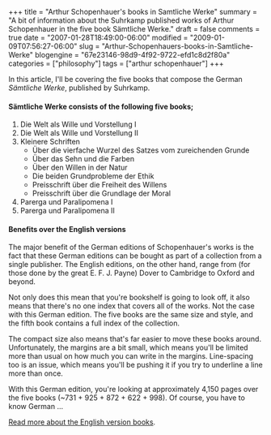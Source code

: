 +++
title = "Arthur Schopenhauer's books in Samtliche Werke"
summary = "A bit of information about the Suhrkamp published works of Arthur Schopenhauer in the five book S&auml;mtliche Werke."
draft = false
comments = true
date = "2007-01-28T18:49:00-06:00"
modified = "2009-01-09T07:56:27-06:00"
slug = "Arthur-Schopenhauers-books-in-Samtliche-Werke"
blogengine = "67e23146-98d9-4f92-9722-efd1c8d2f80a"
categories = ["philosophy"]
tags = ["arthur schopenhauer"]
+++

<p>
In this article, I&#39;ll be covering the five books that compose the German <span><cite>S&auml;mtliche Werke</cite></span>, published by Suhrkamp. 
</p>
<!--more--><!--adsense-->
<h4><span>S&auml;mtliche Werke</span> consists of the following five books;</h4>
<ol>
	<li><span>Die Welt als Wille und Vorstellung I</span></li>
	<li><span>Die Welt als Wille und Vorstellung II</span></li>
	<li><span>Kleinere Schriften</span> 
	<ul>
		<li><span>&Uuml;ber die vierfache Wurzel des Satzes vom zureichenden Grunde</span></li>
		<li><span>&Uuml;ber das Sehn und die Farben</span></li>
		<li><span>&Uuml;ber den Willen in der Natur</span></li>
		<li><span>Die beiden Grundprobleme der Ethik</span></li>
		<li><span>Preisschrift &uuml;ber die Freiheit des Willens</span></li>
		<li><span>Preisschrift &uuml;ber die Grundlage der Moral</span></li>
	</ul>
	</li>
	<li><span>Parerga und Paralipomena I</span></li>
	<li><span>Parerga und Paralipomena II</span></li>
</ol>
<h4>Benefits over the English versions</h4>
<p>
The major benefit of the German editions of Schopenhauer&#39;s works is the fact that these German editions can be bought as part of a collection from a single publisher. The English editions, on the other hand, range from (for those done by the great E. F. J. Payne) Dover to Cambridge to Oxford and beyond. 
</p>
<p>
Not only does this mean that you&#39;re bookshelf is going to look off, it also means that there&#39;s no one index that covers all of the works. Not the case with this German edition. The five books are the same size and style, and the fifth book contains a full index of the collection. 
</p>
<p>
The compact size also means that&#39;s far easier to move these books around. Unfortunately, the margins are a bit small, which means you&#39;ll be limited more than usual on how much you can write in the margins. Line-spacing too is an issue, which means you&#39;ll be pushing it if you try to underline a line more than once. 
</p>
<p>
With this German edition, you&#39;re looking at approximately 4,150 pages over the five books (~731 + 925 + 872 + 622 + 998). Of course, you have to know German ... 
</p>
<p>
<a href="/words/post/English-language-books-by-or-on-Arthur-Schopenhauer.aspx">Read more about the English version books</a>. 
</p>

